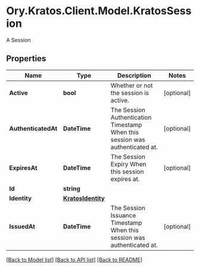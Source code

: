 # Ory.Kratos.Client.Model.KratosSession
A Session

## Properties

Name | Type | Description | Notes
------------ | ------------- | ------------- | -------------
**Active** | **bool** | Whether or not the session is active. | [optional] 
**AuthenticatedAt** | **DateTime** | The Session Authentication Timestamp  When this session was authenticated at. | [optional] 
**ExpiresAt** | **DateTime** | The Session Expiry  When this session expires at. | [optional] 
**Id** | **string** |  | 
**Identity** | [**KratosIdentity**](KratosIdentity.md) |  | 
**IssuedAt** | **DateTime** | The Session Issuance Timestamp  When this session was authenticated at. | [optional] 

[[Back to Model list]](../README.md#documentation-for-models) [[Back to API list]](../README.md#documentation-for-api-endpoints) [[Back to README]](../README.md)

